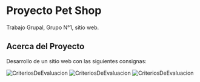
# Proyecto Pet Shop

Trabajo Grupal, Grupo N°1, sitio web.




## Acerca del Proyecto

Desarrollo de un sitio web con las siguientes consignas:

![CriteriosDeEvaluacion](https://github.com/Adrian3rus/ProyectoGrupal/assets/86322066/3378df06-08d1-44c3-bf34-40a1999394d4)
![CriteriosDeEvaluacion](https://github.com/Adrian3rus/ProyectoGrupal/assets/86322066/3378df06-08d1-44c3-bf34-40a1999394d4)
![CriteriosDeEvaluacion](https://github.com/Adrian3rus/ProyectoGrupal/assets/86322066/3378df06-08d1-44c3-bf34-40a1999394d4)
